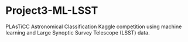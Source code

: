 # Project3-ML-LSST
PLAsTiCC Astronomical Classification Kaggle competition using machine learning and Large Synoptic Survey Telescope (LSST) data. 
